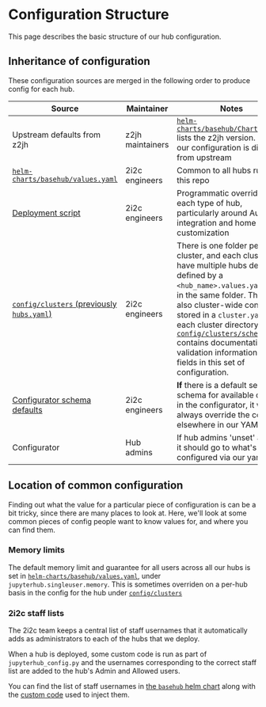 # Configuration Structure

This page describes the basic structure of our hub configuration.

## Inheritance of configuration

These configuration sources are merged in the following order to produce config
for each hub.

| Source | Maintainer | Notes |
| - | - | - |
| Upstream defaults from z2jh | z2jh maintainers | [`helm-charts/basehub/Chart.yaml`](https://github.com/2i2c-org/infrastructure/tree/HEAD/helm-charts/basehub/Chart.yaml) lists the z2jh version. Most of our configuration is directly from upstream |
| [`helm-charts/basehub/values.yaml`](https://github.com/2i2c-org/infrastructure/tree/HEAD/helm-charts/basehub/values.yaml) | 2i2c engineers | Common to all hubs run from this repo |
| [Deployment script](https://github.com/2i2c-org/infrastructure/tree/HEAD/deployer) | 2i2c engineers | Programmatic overrides for each type of hub, particularly around Auth0 integration and home page customization |
| [`config/clusters` (previously `hubs.yaml`)](https://github.com/2i2c-org/infrastructure/tree/HEAD/config/clusters) | 2i2c engineers | There is one folder per cluster, and each cluster can have multiple hubs deployed defined by a `<hub_name>.values.yaml` file in the same folder. There is also cluster-wide config stored in a `cluster.yaml` in each cluster directory. [`config/clusters/schema.yaml`](https://github.com/2i2c-org/infrastructure/tree/HEAD/config/clusters/schema.yaml) contains documentation and validation information for fields in this set of configuration. |
| [Configurator schema defaults](https://github.com/2i2c-org/infrastructure/tree/HEAD/helm-charts/basehub/values.yaml#L143) | 2i2c engineers | **If** there is a default set in the schema for available options in the configurator, it will always override the config elsewhere in our YAML files |
| Configurator | Hub admins | If hub admins 'unset' a value, it should go to what's configured via our yaml files|

## Location of common configuration

Finding out what the value for a particular piece of configuration is can be
a bit tricky, since there are many places to look at. Here, we'll look at some common
pieces of config people want to know values for, and where you can find them.

### Memory limits

The default memory limit and guarantee for all users across all our hubs is set
in [`helm-charts/basehub/values.yaml`](https://github.com/2i2c-org/infrastructure/tree/HEAD/helm-charts/basehub/values.yaml#L104),
under `jupyterhub.singleuser.memory`. This is sometimes overriden on a per-hub
basis in the config for the hub under [`config/clusters`](https://github.com/2i2c-org/infrastructure/tree/HEAD/config/clusters)

### 2i2c staff lists

The 2i2c team keeps a central list of staff usernames that it automatically adds as administrators to each of the hubs that we deploy.

When a hub is deployed, some custom code is run as part of `jupyterhub_config.py` and the usernames corresponding to the correct staff list are added to the hub's Admin and Allowed users.

You can find the list of staff usernames in [the `basehub` helm chart](https://github.com/2i2c-org/infrastructure/tree/HEAD/helm-charts/basehub/values.yaml#L52) along with the [custom code](https://github.com/2i2c-org/infrastructure/tree/HEAD/helm-charts/basehub/values.yaml#L392) used to inject them.
